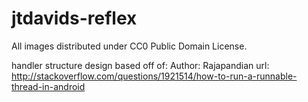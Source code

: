 # jtdavids-reflex
All images distributed under CC0 Public Domain License.

handler structure design based off of:
Author: Rajapandian 
url: http://stackoverflow.com/questions/1921514/how-to-run-a-runnable-thread-in-android

